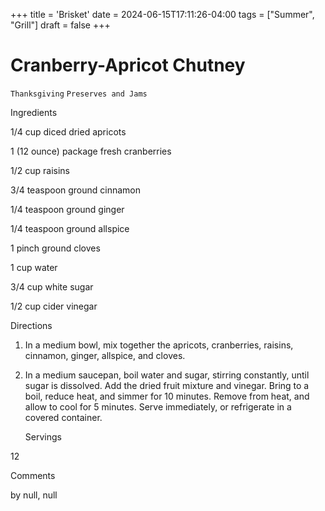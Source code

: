 +++
title = 'Brisket'
date = 2024-06-15T17:11:26-04:00
tags = ["Summer", "Grill"]
draft = false
+++
# Cranberry-Apricot Chutney

`Thanksgiving` `Preserves and Jams`

 

  Ingredients  

  1/4 cup diced dried apricots

1 (12 ounce) package fresh cranberries

1/2 cup raisins

3/4 teaspoon ground cinnamon

1/4 teaspoon ground ginger 

1/4 teaspoon ground allspice

1 pinch ground cloves

1 cup water

3/4 cup white sugar

1/2 cup cider vinegar  

   Directions  

  

1. In a medium bowl, mix together the apricots, cranberries, raisins, cinnamon, ginger, allspice, and cloves.

2. In a medium saucepan, boil water and sugar, stirring constantly, until sugar is dissolved. Add the dried fruit mixture and vinegar. Bring to a boil, reduce heat, and simmer for 10 minutes. Remove from heat, and allow to cool for 5 minutes. Serve immediately, or refrigerate in a covered container.

  

   Servings  

  12  

   Comments  

  by null, null  

 
